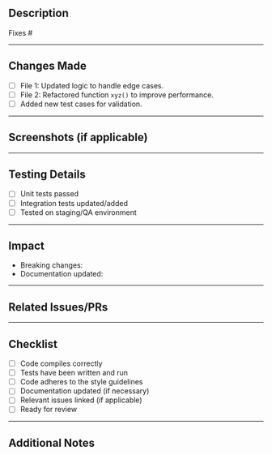 ## Description

<!-- A clear and concise description of what the PR does. -->
<!-- Include relevant motivation and context. List any dependencies required for this change. -->

Fixes # <!-- Issue number, if applicable -->

---

## Changes Made

<!-- A detailed list of the changes made in the codebase. Be specific about files, functions, or sections of the code that were modified. -->

- [ ] File 1: Updated logic to handle edge cases.
- [ ] File 2: Refactored function `xyz()` to improve performance.
- [ ] Added new test cases for validation.

---

## Screenshots (if applicable)

<!-- If your changes include UI/UX updates, adding screenshots or GIFs will help reviewers understand the impact visually. -->

---

## Testing Details

<!-- Describe the testing that was done to ensure that your changes are working correctly. -->
<!-- Include information about the testing environment, automated tests, or manual steps taken to verify functionality. -->

- [ ] Unit tests passed
- [ ] Integration tests updated/added
- [ ] Tested on staging/QA environment

---

## Impact

<!-- Describe the impact this change will have on the codebase, including any breaking changes or other side effects. -->
<!-- Also mention if any documentation, such as the README or other guides, need to be updated due to this PR. -->

- Breaking changes: <!-- Yes/No -->
- Documentation updated: <!-- Yes/No -->

---

## Related Issues/PRs

<!-- List any related issues or pull requests. Use references such as Fixes #XX, Resolves #XX, or See PR #XX -->

---

## Checklist

<!-- Add a checklist of tasks that need to be completed before this PR is merged. -->

- [ ] Code compiles correctly
- [ ] Tests have been written and run
- [ ] Code adheres to the style guidelines
- [ ] Documentation updated (if necessary)
- [ ] Relevant issues linked (if applicable)
- [ ] Ready for review

---

## Additional Notes

<!-- Add any additional information or context here. If this PR is still a work-in-progress, you can note that here, or mention if you're seeking feedback on specific areas. -->
